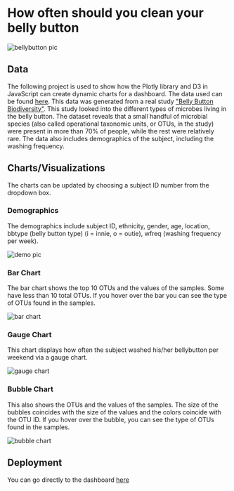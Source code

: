 # How often should you clean your belly button

![bellybutton pic](https://github.com/Corters22/plotly-challenge/blob/main/static/images/belly%20button%20pic.PNG)

## Data
The following project is used to show how the Plotly library and D3 in JavaScript can create dynamic charts for a dashboard. The data used can be found [here](https://github.com/Corters22/plotly-challenge/blob/main/samples.json). This data was generated from a real study ["Belly Button Biodiversity"](http://robdunnlab.com/projects/belly-button-biodiversity/). This study looked into the different types of microbes living in the belly button. The dataset reveals that a small handful of microbial species (also called operational taxonomic units, or OTUs, in the study) were present in more than 70% of people, while the rest were relatively rare. The data also includes demographics of the subject, including the washing frequency.

## Charts/Visualizations
The charts can be updated by choosing a subject ID number from the dropdown box.

### Demographics
The demographics include subject ID, ethnicity, gender, age, location, bbtype (belly button type) (i = innie, o = outie), wfreq (washing frequency per week).

![demo pic](https://github.com/Corters22/plotly-challenge/blob/main/static/images/screen%20shot%20demo.PNG)

### Bar Chart
The bar chart shows the top 10 OTUs and the values of the samples. Some have less than 10 total OTUs. If you hover over the bar you can see the type of OTUs found in the samples.

![bar chart](https://github.com/Corters22/plotly-challenge/blob/main/static/images/screen%20shot%20bar.PNG)

### Gauge Chart
This chart displays how often the subject washed his/her bellybutton per weekend via a gauge chart.

![gauge chart](https://github.com/Corters22/plotly-challenge/blob/main/static/images/screen%20shot%20gauge.PNG)

### Bubble Chart
This also shows the OTUs and the values of the samples. The size of the bubbles coincides with the size of the values and the colors coincide with the OTU ID. If you hover over the bubble, you can see the type of OTUs found in the samples.

![bubble chart](https://github.com/Corters22/plotly-challenge/blob/main/static/images/screen%20shot%20bubble.PNG)

## Deployment
You can go directly to the dashboard [here](https://corters22.github.io/plotly-challenge/)
